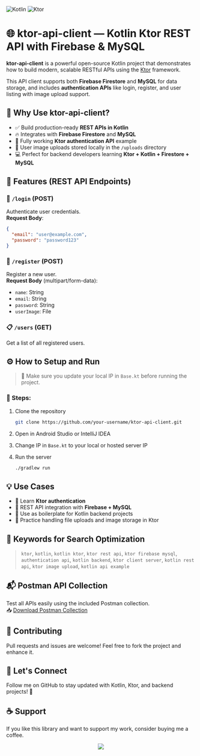<!-- PROJECT SHIELD -->
![Kotlin](https://img.shields.io/badge/Kotlin-7F52FF?style=for-the-badge&logo=kotlin&logoColor=white)
![Ktor](https://img.shields.io/badge/Ktor-0095D5?style=for-the-badge&logo=ktor&logoColor=white)


# 🌐 ktor-api-client — Kotlin Ktor REST API with Firebase & MySQL

**ktor-api-client** is a powerful open-source Kotlin project that demonstrates how to build modern, scalable RESTful APIs using the [Ktor](https://ktor.io/) framework.

This API client supports both **Firebase Firestore** and **MySQL** for data storage, and includes **authentication APIs** like login, register, and user listing with image upload support.

## 🚀 Why Use ktor-api-client?

- ✅ Build production-ready **REST APIs in Kotlin**
- 🔥 Integrates with **Firebase Firestore** and **MySQL**
- 🧪 Fully working **Ktor authentication API** example
- 📁 User image uploads stored locally in the `/uploads` directory
- 💻 Perfect for backend developers learning **Ktor + Kotlin + Firestore + MySQL**


## 🔑 Features (REST API Endpoints)

### 🔐 `/login` (POST)
Authenticate user credentials.  
**Request Body**:
```json
{
  "email": "user@example.com",
  "password": "password123"
}
```

### 📝 `/register` (POST)
Register a new user.  
**Request Body** (multipart/form-data):
- `name`: String
- `email`: String
- `password`: String
- `userImage`: File

### 📋 `/users` (GET)
Get a list of all registered users.


## ⚙️ How to Setup and Run

> 📌 Make sure you update your local IP in `Base.kt` before running the project.

### 🔧 Steps:

1. Clone the repository  
   ```bash
   git clone https://github.com/your-username/ktor-api-client.git
   ```

2. Open in Android Studio or IntelliJ IDEA

3. Change IP in `Base.kt` to your local or hosted server IP

4. Run the server  
   ```bash
   ./gradlew run
   ```



## 💡 Use Cases

- 🔐 Learn **Ktor authentication**
- 🔄 REST API integration with **Firebase + MySQL**
- 🧰 Use as boilerplate for Kotlin backend projects
- 🧪 Practice handling file uploads and image storage in Ktor



## 📌 Keywords for Search Optimization

> `ktor`, `kotlin`, `kotlin ktor`, `ktor rest api`, `ktor firebase mysql`, `authentication api`, `kotlin backend`, `ktor client server`, `kotlin rest api`, `ktor image upload`, `kotlin api example`



## 📬 Postman API Collection

Test all APIs easily using the included Postman collection.  
📥 [Download Postman Collection](https://github.com/KishanViramgama/ktor-api-client/blob/master/ktor-api.postman_collection.json)


## 🤝 Contributing

Pull requests and issues are welcome! Feel free to fork the project and enhance it.



## 📣 Let's Connect

Follow me on GitHub to stay updated with Kotlin, Ktor, and backend projects! 🌟

## ☕ Support

If you like this library and want to support my work, consider buying me a coffee.

<p align="center">
  <a href="https://paypal.me/KishanViramgama?country.x=IN&locale.x=en_GB" target="_blank">
    <img src="https://img.shields.io/badge/☕-Buy%20Me%20a%20Coffee-orange?style=for-the-badge" />
  </a>
</p>
